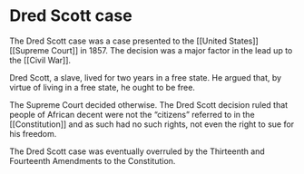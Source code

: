 # Dred Scott case

The Dred Scott case was a case presented to the [[United States]] [[Supreme Court]] in 1857. The decision was a major factor in the lead up to the [[Civil War]].

Dred Scott, a slave, lived for two years in a free state. He argued that, by virtue of living in a free state, he ought to be free.

The Supreme Court decided otherwise. The Dred Scott decision ruled that people of African decent were not the &ldquo;citizens&rdquo; referred to in the [[Constitution]] and as such had no such rights, not even the right to sue for his freedom.

The Dred Scott case was eventually overruled by the Thirteenth and Fourteenth Amendments to the Constitution.
